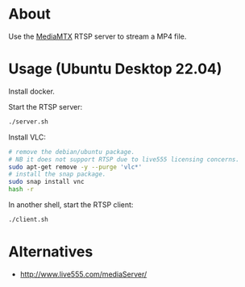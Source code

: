 # About

Use the [MediaMTX](https://github.com/bluenviron/mediamtx) RTSP server to stream a MP4 file.

# Usage (Ubuntu Desktop 22.04)

Install docker.

Start the RTSP server:

```bash
./server.sh
```

Install VLC:

```bash
# remove the debian/ubuntu package.
# NB it does not support RTSP due to live555 licensing concerns.
sudo apt-get remove -y --purge 'vlc*'
# install the snap package.
sudo snap install vnc
hash -r
```

In another shell, start the RTSP client:

```bash
./client.sh
```

# Alternatives

* http://www.live555.com/mediaServer/
